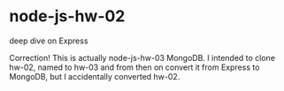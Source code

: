 # node-js-hw-02
 deep dive on Express

 Correction! This is actually node-js-hw-03 MongoDB. I intended to clone hw-02, named to hw-03 and from then on convert it from Express to MongoDB, but I accidentally converted hw-02.
